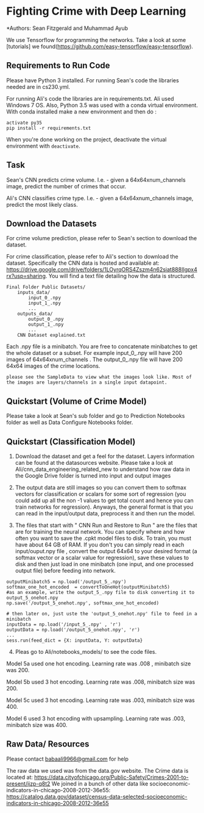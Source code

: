 # Fighting Crime with Deep Learning 

*Authors: Sean Fitzgerald and Muhammad Ayub

We use Tensorflow for programming the networks. Take a look at some [tutorials] we found(https://github.com/easy-tensorflow/easy-tensorflow).


## Requirements to Run Code

Please have Python 3 installed. 
For running Sean's code the libraries needed are in cs230.yml.
 
For running Ali's code the libraries are in requirements.txt. Ali used Windows 7 OS. 
Also, Python 3.5 was used with a conda virtual environment. 
With conda installed make a new environment and then do : 

```
activate py35
pip install -r requirements.txt   
```

When you're done working on the project, deactivate the virtual environment with `deactivate`.

## Task

Sean's CNN predicts crime volume. I.e. - given a 64x64xnum_channels image, predict the number of crimes that occur. 

Ali's CNN classifies crime type. I.e. - given a 64x64xnum_channels image, predict the most likely class. 

## Download the Datasets

For crime volume prediction, please refer to Sean's section to download the dataset. 

For crime classification, please refer to Ali's section to download the dataset. Specifically the CNN data is hosted and available at: 
 https://drive.google.com/drive/folders/1LOyrqORS4Zszm4n62siat888IIgpx4rx?usp=sharing. 
You will find a text file detailing how the data is structured. 

```
Final Folder Public Datasets/
    inputs_data/
        input_0_.npy
		input_1_.npy
        ...
    outputs_data/
        output_0_.npy
		output_1_.npy
        ...
	CNN Dataset explained.txt
```

Each .npy file is a minibatch. You are free to concatenate minibatches to get the whole dataset or a subset. 
For example input_0_.npy will have 200 images of 64x64xnum_channels . The output_0_.npy file will have 200 64x64 images of the crime locations. 


```
please see the SampleData to view what the images look like. Most of the images are layers/channels in a single input datapoint. 
```


## Quickstart (Volume of Crime Model)

Please take a look at Sean's sub folder and go to Prediction Notebooks folder as well as Data Configure Notebooks folder. 

## Quickstart (Classification Model)


1. Download the dataset and get a feel for the dataset. Layers information can be found at the datasources website. 
Please take a look at Ali/cnn_data_engineering_related_new to understand how raw data in the Google Drive folder is turned into input and output images


2.  The output data are still images so you can convert them to softmax vectors for classification or scalars for some sort of regression (you could add up all the non -1 values to get 
total count and hence you can train networks for regression). Anyways, the general format is that you can read in the input/output data, preprocess it and then run the model. 

3. The files that start with " CNN Run and Restore to Run " are the files that are for training the neural network. You can specify where and how often you want to save the .cpkt model files to disk.
To train, you must have about 64 GB of RAM. If you don't you can simply read in each input/ouput.npy file , convert the output 64x64 to your desired format (a softmax vector or a scalar value for regression), 
save these values to disk and then just load in one minibatch (one input, and one processed output file) before feeding into network. 

```
outputMinibatch5 = np.load('/output_5_.npy')
softmax_one_hot_encoded  = convertToOneHot(outputMinibatch5)
#as an example, write the output_5_.npy file to disk converting it to output_5_onehot.npy
np.save('/output_5_onehot.npy', softmax_one_hot_encoded)

# then later on, just uste the 'output_5_onehot.npy' file to feed in a minibatch
inputData = np.load('/input_5_.npy' , 'r')
outputData = np.load('/output_5_onehot.npy', 'r')
...
sess.run(feed_dict = {X: inputData, Y: outputData}

```

4. Pleas go to Ali/notebooks_models/ to see the code files. 

Model 5a used one hot encoding. Learning rate was .008 , minibatch size was 200.

Model 5b used 3 hot encoding. Learning rate was .008, minibatch size was 200. 

Model 5c used 3 hot encoding. Learning rate was .003, minibatch size was 400. 

Model 6 used 3 hot encoding with upsampling. Learning rate was .003, minibatch size was 400. 


## Raw Data/ Resources

Please contact babaali9966@gmail.com for help


The raw data we used was from the data.gov website. 
The Crime data is located at: https://data.cityofchicago.org/Public-Safety/Crimes-2001-to-present/ijzp-q8t2
We joined in a bunch of other data like socioeconomic-indicators-in-chicago-2008-2012-36e55: https://catalog.data.gov/dataset/census-data-selected-socioeconomic-indicators-in-chicago-2008-2012-36e55
